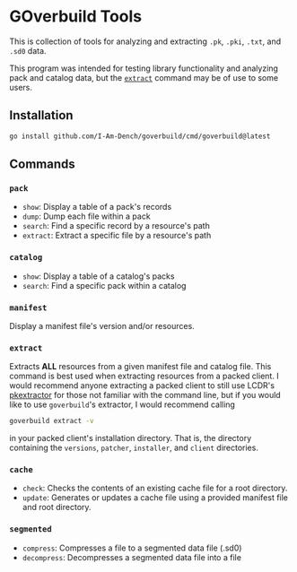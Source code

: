 # GOverbuild Tools

This is collection of tools for analyzing and extracting `.pk`, `.pki`, `.txt`, and `.sd0` data.

This program was intended for testing library functionality and analyzing pack and catalog data, but the [`extract`](#extract) command may be of use to some users.

## Installation

```bash
go install github.com/I-Am-Dench/goverbuild/cmd/goverbuild@latest
```

## Commands

### `pack`

- `show`: Display a table of a pack's records
- `dump`: Dump each file within a pack
- `search`: Find a specific record by a resource's path
- `extract`: Extract a specific file by a resource's path

### `catalog`

- `show`: Display a table of a catalog's packs
- `search`: Find a specific pack within a catalog

### `manifest`

Display a manifest file's version and/or resources.

### `extract`

Extracts **ALL** resources from a given manifest file and catalog file. This command is best used when extracting resources from a packed client. I would recommend anyone extracting a packed client to still use LCDR's [pkextractor](https://github.com/lcdr/utils) for those not familiar with the command line, but if you would like to use `goverbuild`'s extractor, I would recommend calling

```bash
goverbuild extract -v
```

in your packed client's installation directory. That is, the directory containing the `versions`, `patcher`, `installer`, and `client` directories.

### `cache`

- `check`: Checks the contents of an existing cache file for a root directory.
- `update`: Generates or updates a cache file using a provided manifest file and root directory.

### `segmented`

- `compress`: Compresses a file to a segmented data file (.sd0)
- `decompress`: Decompresses a segmented data file into a file